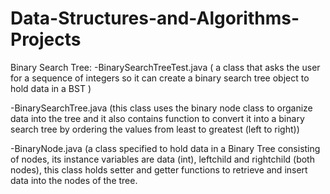 # Data-Structures-and-Algorithms-Projects


Binary Search Tree:
-BinarySearchTreeTest.java ( a class that asks the user for a sequence of integers so it can create a binary search tree object to hold data in a BST )

-BinarySearchTree.java (this class uses the binary node class to organize data into the tree and it also contains function to convert it into a binary search tree by ordering the values from least to greatest (left to right))

-BinaryNode.java (a class specified to hold data in a Binary Tree consisting of nodes, its instance variables are data (int), leftchild and rightchild (both nodes), this class holds setter and getter functions to retrieve and insert data into the nodes of the tree.
